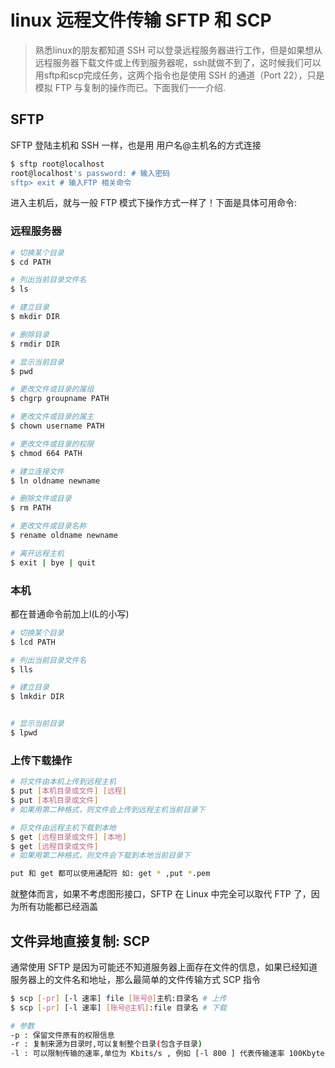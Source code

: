 # linux 远程文件传输 SFTP 和 SCP 

> 熟悉linux的朋友都知道 SSH 可以登录远程服务器进行工作，但是如果想从远程服务器下载文件或上传到服务器呢，ssh就做不到了，这时候我们可以用sftp和scp完成任务，这两个指令也是使用 SSH 的通道（Port 22），只是模拟 FTP 与复制的操作而已。下面我们一一介绍.

## SFTP

SFTP 登陆主机和 SSH 一样，也是用 用户名@主机名的方式连接
```bash
$ sftp root@localhost
root@localhost's password: # 输入密码
sftp> exit # 输入FTP 相关命令
```

进入主机后，就与一般 FTP 模式下操作方式一样了！下面是具体可用命令:
### 远程服务器
```bash
# 切换某个目录
$ cd PATH

# 列出当前目录文件名
$ ls 

# 建立目录
$ mkdir DIR

# 删除目录
$ rmdir DIR

# 显示当前目录
$ pwd

# 更改文件或目录的属组
$ chgrp groupname PATH

# 更改文件或目录的属主
$ chown username PATH

# 更改文件或目录的权限
$ chmod 664 PATH

# 建立连接文件
$ ln oldname newname

# 删除文件或目录
$ rm PATH

# 更改文件或目录名称
$ rename oldname newname

# 离开远程主机
$ exit | bye | quit
```

### 本机
都在普通命令前加上l(L的小写)
```bash
# 切换某个目录
$ lcd PATH

# 列出当前目录文件名
$ lls 

# 建立目录
$ lmkdir DIR


# 显示当前目录
$ lpwd
```

### 上传下载操作

```bash
# 将文件由本机上传到远程主机
$ put [本机目录或文件] [远程]
$ put [本机目录或文件] 
# 如果用第二种格式，则文件会上传到远程主机当前目录下

# 将文件由远程主机下载到本地
$ get [远程目录或文件] [本地]
$ get [远程目录或文件]
# 如果用第二种格式，则文件会下载到本地当前目录下

put 和 get 都可以使用通配符 如: get * ,put *.pem
```

就整体而言，如果不考虑图形接口，SFTP 在 Linux 中完全可以取代 FTP 了，因为所有功能都已经涵盖


## 文件异地直接复制: SCP

通常使用 SFTP 是因为可能还不知道服务器上面存在文件的信息，如果已经知道服务器上的文件名和地址，那么最简单的文件传输方式 SCP 指令

```bash
$ scp [-pr] [-l 速率] file [账号@]主机:目录名 # 上传
$ scp [-pr] [-l 速率] [账号@主机]:file 目录名 # 下载

# 参数
-p : 保留文件原有的权限信息
-r : 复制来源为目录时,可以复制整个目录(包含子目录)
-l : 可以限制传输的速率,单位为 Kbits/s , 例如 [-l 800 ] 代表传输速率 100Kbytes/s
```